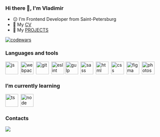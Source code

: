 ### Hi there 👋, I'm Vladimir

- 😑 I’m Frontend Developer from Saint-Petersburg
- 💼 My [CV](https://noisekov.github.io/rsschool-cv/)
- 👀 My [PROJECTS](https://noisekov.github.io/rsschool-cv/#project)

[![codewars](https://www.codewars.com/users/rsschool_5182f781070635bd/badges/small)](https://www.codewars.com/users/rsschool_5182f781070635bd)

### Languages and tools
<img src="https://cdn.jsdelivr.net/gh/devicons/devicon/icons/javascript/javascript-original.svg" title="js" width="40" height="40">&nbsp;
<img src="https://cdn.jsdelivr.net/gh/devicons/devicon/icons/webpack/webpack-original.svg" title="webpack" width="40" height="40"/>&nbsp;
<img src="https://cdn.jsdelivr.net/gh/devicons/devicon/icons/git/git-original.svg" title="git" width="40" height="40"/>&nbsp;
<img src="https://cdn.jsdelivr.net/gh/devicons/devicon/icons/eslint/eslint-original-wordmark.svg" title="eslint" width="40" height="40"/>
<img src="https://cdn.jsdelivr.net/gh/devicons/devicon/icons/gulp/gulp-plain.svg" title="gulp" width="40" height="40"/>&nbsp;
<img src="https://cdn.jsdelivr.net/gh/devicons/devicon/icons/sass/sass-original.svg" title="sass" width="40" height="40"/>&nbsp;
<img src="https://cdn.jsdelivr.net/gh/devicons/devicon/icons/html5/html5-original.svg" title="html" width="40" height="40"/>&nbsp;
<img src="https://cdn.jsdelivr.net/gh/devicons/devicon/icons/css3/css3-original.svg" title="css" width="40" height="40"/>&nbsp;
<img src="https://cdn.jsdelivr.net/gh/devicons/devicon/icons/figma/figma-original.svg" title="figma" width="40" height="40"/>&nbsp;
<img src="https://cdn.jsdelivr.net/gh/devicons/devicon/icons/photoshop/photoshop-line.svg"  title="photoshop" width="40" height="40"/>
          

### I’m currently learning
<img src="https://cdn.jsdelivr.net/gh/devicons/devicon/icons/typescript/typescript-original.svg" title="ts" width="40" height="40"/>&nbsp;
<img src="https://cdn.jsdelivr.net/gh/devicons/devicon/icons/nodejs/nodejs-original.svg" title="node" width="40" height="40"/>&nbsp;

### Contacts
<a href="https://t.me/noisekov"><img src="https://img.shields.io/badge/telegram-blue"></a>
